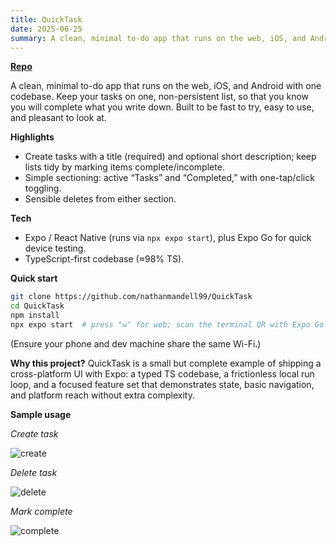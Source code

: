 ```yaml
---
title: QuickTask
date: 2025-06-25
summary: A clean, minimal to-do app that runs on the web, iOS, and Android with one codebase. Keep your tasks on one, non-persistent list, so that you know you will complete what you write down. Built to be fast to try, easy to use, and pleasant to look at.
---
```


**[Repo](https://github.com/nathanmandell99/QuickTask)**

A clean, minimal to-do app that runs on the web, iOS, and Android with one codebase. Keep your tasks on one, non-persistent list, so that you know you will complete what you write down. Built to be fast to try, easy to use, and pleasant to look at.  

**Highlights**
- Create tasks with a title (required) and optional short description; keep lists tidy by marking items complete/incomplete.   
- Simple sectioning: active “Tasks” and “Completed,” with one-tap/click toggling.   
- Sensible deletes from either section. 

**Tech**
- Expo / React Native (runs via `npx expo start`), plus Expo Go for quick device testing.   
- TypeScript-first codebase (≈98% TS).   

**Quick start**
```bash
git clone https://github.com/nathanmandell99/QuickTask
cd QuickTask
npm install
npx expo start  # press "w" for web; scan the terminal QR with Expo Go for mobile
```
(Ensure your phone and dev machine share the same Wi-Fi.)

**Why this project?**
QuickTask is a small but complete example of shipping a cross-platform UI with Expo: a typed TS codebase, a frictionless local run loop, and a focused feature set that demonstrates state, basic navigation, and platform reach without extra complexity.

**Sample usage**

*Create task*  
  
![create](/img/quicktask/create-task.gif)
  
*Delete task*  
  
![delete](/img/quicktask/delete-task.gif)
  
*Mark complete*  
  
![complete](/img/quicktask/mark-complete.gif)
